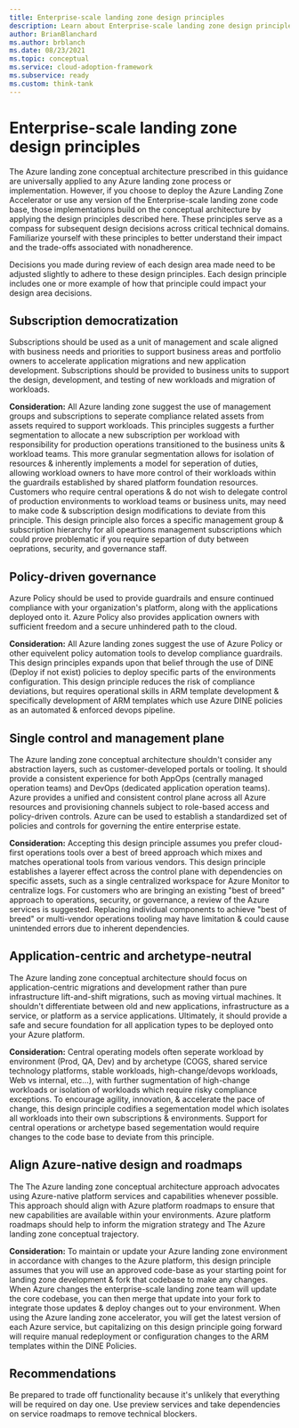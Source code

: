 ```yaml
---
title: Enterprise-scale landing zone design principles
description: Learn about Enterprise-scale landing zone design principles which influence the design areas for enterprise-scale landing zone implementations
author: BrianBlanchard
ms.author: brblanch
ms.date: 08/23/2021
ms.topic: conceptual
ms.service: cloud-adoption-framework
ms.subservice: ready
ms.custom: think-tank
---
```


# Enterprise-scale landing zone design principles

The Azure landing zone conceptual architecture prescribed in this guidance are universally applied to any Azure landing zone process or implementation. However, if you choose to deploy the Azure Landing Zone Accelerator or use any version of the Enterprise-scale landing zone code base, those implementations build on the conceptual architecture by applying the design principles described here. These principles serve as a compass for subsequent design decisions across critical technical domains. Familiarize yourself with these principles to better understand their impact and the trade-offs associated with nonadherence.

Decisions you made during review of each design area made need to be adjusted slightly to adhere to these design principles. Each design principle includes one or more example of how that principle could impact your design area decisions.

## Subscription democratization

Subscriptions should be used as a unit of management and scale aligned with business needs and priorities to support business areas and portfolio owners to accelerate application migrations and new application development. Subscriptions should be provided to business units to support the design, development, and testing of new workloads and migration of workloads.

**Consideration:** All Azure landing zone suggest the use of management groups and subscriptions to seperate compliance related assets from assets required to support workloads. This principles suggests a further segmentation to allocate a new subscription per workload with responsibility for  production operations transitioned to the business units & workload teams. This more granular segmentation allows for isolation of resources & inherently implements a model for seperation of duties, allowing workload owners to have more control of their workloads within the guardrails established by shared platform foundation resources. Customers who require central operations & do not wish to delegate control of production environments to workload teams or business units, may need to make code & subscription design modifications to deviate from this principle. This design principle also forces a specific management group & subscription hierarchy for all opeartions management subscriptions which could prove problematic if you require separtion of duty between oeprations, security, and governance staff.

## Policy-driven governance

Azure Policy should be used to provide guardrails and ensure continued compliance with your organization's platform, along with the applications deployed onto it. Azure Policy also provides application owners with sufficient freedom and a secure unhindered path to the cloud.

**Consideration:** All Azure landing zones suggest the use of Azure Policy or other equivelent policy automation tools to develop compliance guardrails. This design principles expands upon that belief through the use of DINE (Deploy if not exist) policies to deploy specific parts of the environments configuration. This design principle reduces the risk of compliance deviations, but requires operational skills in ARM template development & specifically development of ARM templates which use Azure DINE policies as an automated & enforced devops pipeline.

## Single control and management plane

The Azure landing zone conceptual architecture shouldn't consider any abstraction layers, such as customer-developed portals or tooling. It should provide a consistent experience for both AppOps (centrally managed operation teams) and DevOps (dedicated application operation teams). Azure provides a unified and consistent control plane across all Azure resources and provisioning channels subject to role-based access and policy-driven controls. Azure can be used to establish a standardized set of policies and controls for governing the entire enterprise estate.

**Consideration:** Accepting this design principle assumes you prefer cloud-first operations tools over a best of breed approach which mixes and matches operational tools from various vendors. This design principle establishes a layerer effect across the control plane with dependencies on specific assets, such as a single centralized workspace for Azure Monitor to centralize logs. For customers who are bringing an existing "best of breed" approach to operations, security, or governance, a review of the Azure services is suggested. Replacing individual components to achieve "best of breed" or multi-vendor operations tooling may have limitation & could cause unintended errors due to inherent dependencies. 

## Application-centric and archetype-neutral

The Azure landing zone conceptual architecture should focus on application-centric migrations and development rather than pure infrastructure lift-and-shift migrations, such as moving virtual machines. It shouldn't differentiate between old and new applications, infrastructure as a service, or platform as a service applications. Ultimately, it should provide a safe and secure foundation for all application types to be deployed onto your Azure platform.

**Consideration:** Central operating models often seperate workload by environment (Prod, QA, Dev) and by archetype (COGS, shared service technology platforms, stable workloads, high-change/devops workloads, Web vs internal, etc...), with further sugmentation of high-change workloads or isolation of workloads which require risky compliance exceptions. To encourage agility, innovation, & accelerate the pace of change, this design principle codifies a segementation model which isolates all workloads into their own subscriptions & environments. Support for central operations or archetype based segementation would require changes to the code base to deviate from this principle.

## Align Azure-native design and roadmaps

The The Azure landing zone conceptual architecture approach advocates using Azure-native platform services and capabilities whenever possible. This approach should align with Azure platform roadmaps to ensure that new capabilities are available within your environments. Azure platform roadmaps should help to inform the migration strategy and The Azure landing zone conceptual trajectory.

**Consideration:** To maintain or update your Azure landing zone environment in accordance with changes to the Azure platform, this design principle assumes that you will use an approved code-base as your starting point for landing zone development & fork that codebase to make any changes. When Azure changes the enterprise-scale landing zone team will update the core codebase, you can then merge that update into your fork to integrate those updates & deploy changes out to your environment. When using the Azure landing zone accelerator, you will get the latest version of each Azure service, but capitalizing on this design principle going forward will require manual redeployment or configuration changes to the ARM templates within the DINE Policies.

## Recommendations

Be prepared to trade off functionality because it's unlikely that everything will be required on day one. Use preview services and take dependencies on service roadmaps to remove technical blockers.
